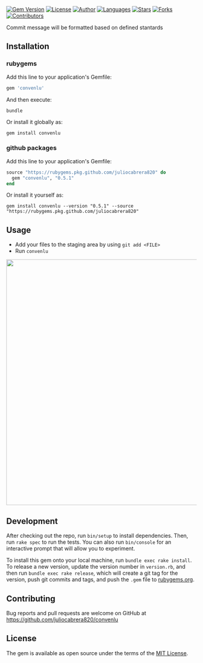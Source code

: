 [![Gem Version](https://badge.fury.io/rb/convenlu.svg)](https://badge.fury.io/rb/convenlu)
[![License](https://img.shields.io/github/license/juliocabrera820/convenlu?color=233D3D4&style=flat)](https://opensource.org/licenses/MIT)
[![Author](https://img.shields.io/badge/author-juliocabrera820-3D3D4D?color=233D3D4&style=flat)](https://github.com/juliocabrera820)
[![Languages](https://img.shields.io/github/languages/count/juliocabrera820/convenlu?color=%233D3D4D&style=flat)](#)
[![Stars](https://img.shields.io/github/stars/juliocabrera820/convenlu?color=233D3D4&style=flat)](https://github.com/juliocabrera820/convenlu/stargazers)
[![Forks](https://img.shields.io/github/forks/juliocabrera820/convenlu?color=233D3D4&style=flat)](https://github.com/juliocabrera820/convenlu/network/members)
[![Contributors](https://img.shields.io/github/contributors/juliocabrera820/convenlu?color=233D3D4&style=flat)](https://github.com/juliocabrera820/convenlu/graphs/contributors)

Commit message will be formatted based on defined stantards

## Installation

### rubygems

Add this line to your application's Gemfile:

```ruby
gem 'convenlu'
```

And then execute:

```bundle```

Or install it globally as:

```gem install convenlu```

### github packages

Add this line to your application's Gemfile:

```ruby
source "https://rubygems.pkg.github.com/juliocabrera820" do
  gem "convenlu", "0.5.1"
end
```

Or install it yourself as:

```gem install convenlu --version "0.5.1" --source "https://rubygems.pkg.github.com/juliocabrera820"```

## Usage

- Add your files to the staging area by using `git add <FILE>`
- Run `convenlu`

<p align="left"><img src=".github/docs/images/convenlu.gif" width="650"/></p>

## Development

After checking out the repo, run `bin/setup` to install dependencies. Then, run `rake spec` to run the tests. You can also run `bin/console` for an interactive prompt that will allow you to experiment.

To install this gem onto your local machine, run `bundle exec rake install`. To release a new version, update the version number in `version.rb`, and then run `bundle exec rake release`, which will create a git tag for the version, push git commits and tags, and push the `.gem` file to [rubygems.org](https://rubygems.org).

## Contributing

Bug reports and pull requests are welcome on GitHub at <https://github.com/juliocabrera820/convenlu>

## License

The gem is available as open source under the terms of the [MIT License](https://opensource.org/licenses/MIT).
